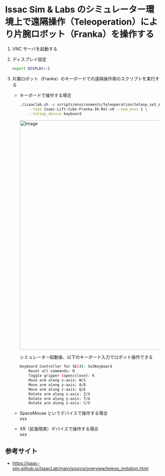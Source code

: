# Issac Sim & Labs のシミュレーター環境上で遠隔操作（Teleoperation）により片腕ロボット（Franka）を操作する

1. VNC サーバを起動する

1. ディスプレイ設定
    ```bash
    export DISPLAY=:1
    ```

1. 片腕ロボット（Franka）のキーボードでの遠隔操作用のスクリプトを実行する<br>

    - キーボードで操作する場合
        ```bash
        ./isaaclab.sh -p scripts/environments/teleoperation/teleop_se3_agent.py \
            --task Isaac-Lift-Cube-Franka-IK-Rel-v0 --num_envs 1 \
            --teleop_device keyboard
        ```

        <img width="1000" height="745" alt="Image" src="https://github.com/user-attachments/assets/a1f125a9-469a-4c20-8bda-5b11a7ddcd2e" />

        シミュレーター起動後、以下のキーボード入力でロボット操作できる
        ```bash
        Keyboard Controller for SE(3): Se3Keyboard
            Reset all commands: R
            Toggle gripper (open/close): K
            Move arm along x-axis: W/S
            Move arm along y-axis: A/D
            Move arm along z-axis: Q/E
            Rotate arm along x-axis: Z/X
            Rotate arm along y-axis: T/G
            Rotate arm along z-axis: C/V
        ```

    - SpaceMouse というデバイスで操作する場合<br>
        xxx

    - XR（拡張現実）デバイスで操作する場合<br>
        xxx

## 参考サイト

- https://isaac-sim.github.io/IsaacLab/main/source/overview/teleop_imitation.html
